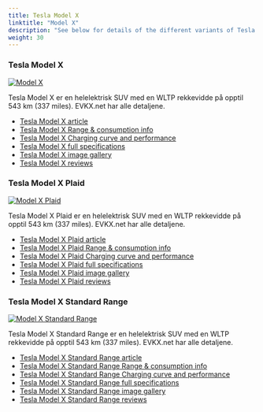 ```yaml
---
title: Tesla Model X
linktitle: "Model X"
description: "See below for details of the different variants of Tesla Model X"
weight: 30
---
```

### Tesla Model X

<a href="model_x/"><img src="https://media.evkx.net/multimedia/models/tesla/model_x/model_x/main_1_st.jpg" class="img-fluid" alt="Model X" ></a>

Tesla Model X er en helelektrisk SUV med en WLTP rekkevidde på opptil 543 km (337 miles). EVKX.net har alle detaljene. 

- [Tesla Model X article](model_x/)
- [Tesla Model X Range & consumption info](model_x/rangeandconsumption)
- [Tesla Model X Charging curve and performance](model_x/chargingcurve)
- [Tesla Model X full specifications](model_x/specifications)
- [Tesla Model X image gallery](model_x/gallery)
- [Tesla Model X reviews](model_x/reviews)

### Tesla Model X Plaid

<a href="model_x_plaid/"><img src="https://media.evkx.net/multimedia/models/tesla/model_x/model_x_plaid/main_1_st.jpg" class="img-fluid" alt="Model X Plaid" ></a>

Tesla Model X Plaid er en helelektrisk SUV med en WLTP rekkevidde på opptil 543 km (337 miles). EVKX.net har alle detaljene. 

- [Tesla Model X Plaid article](model_x_plaid/)
- [Tesla Model X Plaid Range & consumption info](model_x_plaid/rangeandconsumption)
- [Tesla Model X Plaid Charging curve and performance](model_x_plaid/chargingcurve)
- [Tesla Model X Plaid full specifications](model_x_plaid/specifications)
- [Tesla Model X Plaid image gallery](model_x_plaid/gallery)
- [Tesla Model X Plaid reviews](model_x_plaid/reviews)

### Tesla Model X Standard Range

<a href="model_x_standard_range/"><img src="https://media.evkx.net/multimedia/models/tesla/model_x/model_x_standard_range/main_1_st.jpg" class="img-fluid" alt="Model X Standard Range" ></a>

Tesla Model X Standard Range er en helelektrisk SUV med en WLTP rekkevidde på opptil 543 km (337 miles). EVKX.net har alle detaljene. 

- [Tesla Model X Standard Range article](model_x_standard_range/)
- [Tesla Model X Standard Range Range & consumption info](model_x_standard_range/rangeandconsumption)
- [Tesla Model X Standard Range Charging curve and performance](model_x_standard_range/chargingcurve)
- [Tesla Model X Standard Range full specifications](model_x_standard_range/specifications)
- [Tesla Model X Standard Range image gallery](model_x_standard_range/gallery)
- [Tesla Model X Standard Range reviews](model_x_standard_range/reviews)

